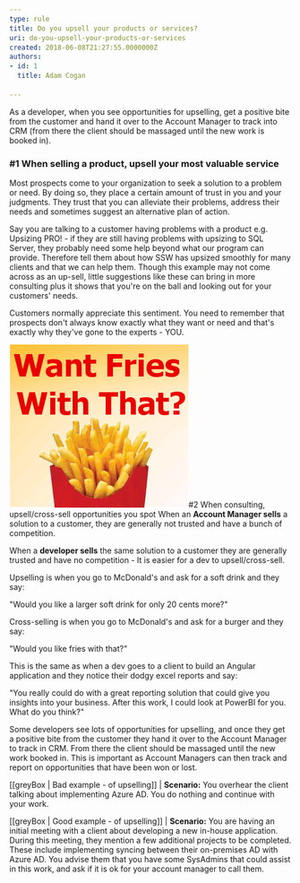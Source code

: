 ```yaml
---
type: rule
title: Do you upsell your products or services?
uri: do-you-upsell-your-products-or-services
created: 2018-06-08T21:27:55.0000000Z
authors:
- id: 1
  title: Adam Cogan

---
```


As a developer, when you see opportunities for upselling, get a positive bite from the customer and hand it over to the Account Manager to track into CRM (from there the client should be massaged until the new work is booked in).

### #1 When selling a product, upsell your most valuable service

Most prospects come to your organization to seek a solution to a problem or need. By doing so, they place a certain amount of trust in you and your judgments. They trust that you can alleviate their problems, address their needs and sometimes suggest an alternative plan of action.

Say you are talking to a customer having problems with a product e.g. Upsizing PRO! - if they are still having problems with upsizing to SQL Server, they probably need some help beyond what our program can provide. Therefore tell them about how SSW has upsized smoothly for many clients and that we can help them. Though this example may not come across as an up-sell, little suggestions like these can bring in more consulting plus it shows that you're on the ball and looking out for your customers' needs.

Customers normally appreciate this sentiment. You need to remember that prospects don't always know exactly what they want or need and that's exactly why they've gone to the experts - YOU.

 
![](fries-mcdonalds-whitebg.gif)#2 When consulting, upsell/cross-sell opportunities you spot
When an  **Account Manager sells** a solution to a customer, they are generally not trusted and have a bunch of competition.

When a  **developer sells** the same solution to a customer they are generally trusted and have no competition - It is easier for a dev to upsell/cross-sell.

Upselling is when you go to McDonald's and ask for a soft drink and they say:

"Would you like a larger soft drink for only 20 cents more?"

Cross-selling is when you go to McDonald's and ask for a burger and they say:

"Would you like fries with that?"

This is the same as when a dev goes to a client to build an Angular application and they notice their dodgy excel reports and say:

"You really could do with a great reporting solution that could give you insights into your business. After this work, I could look at PowerBI for you. What do you think?"

Some developers see lots of opportunities for upselling, and once they get a positive bite from the customer they hand it over to the Account Manager to track in CRM. From there the client should be massaged until the new work booked in. This is important as Account Managers can then track and report on opportunities that have been won or lost.

[[greyBox | Bad example - of upselling]]
|   **Scenario:** You overhear the client talking about implementing Azure AD. You do nothing and continue with your work.

[[greyBox | Good example - of upselling]]
|   **Scenario:** You are having an initial meeting with a client about developing a new in-house application. During this meeting, they mention a few additional projects to be completed. These include implementing syncing between their on-premises AD with Azure AD. You advise them that you have some SysAdmins that could assist in this work, and ask if it is ok for your account manager to call them.
